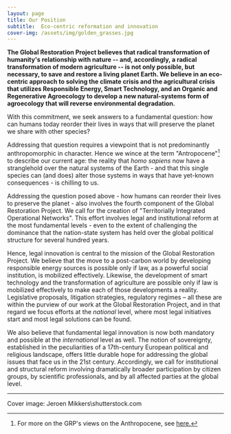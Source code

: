 ```yaml
---
layout: page
title: Our Position
subtitle:  Eco-centric reformation and innovation
cover-img: /assets/img/golden_grasses.jpg
---
```


**The Global Restoration Project believes that radical transformation of humanity's relationship with nature -- and, accordingly, a radical transformation of modern agriculture -- is not only possible, but necessary, to save and restore a living planet Earth.  We believe in an eco-centric approach to solving the climate crisis and the agricultural crisis that utilizes Responsible Energy, Smart Technology, and an Organic and Regenerative Agroecology to develop a new natural-systems form of agroecology that will reverse  environmental degradation.**   

With this commitment, we seek answers to a fundamental question: how can humans today reorder their lives in ways that will preserve the planet we share with other species?

Addressing that question requires a viewpoint that is not predominantly anthropomorphic in character.  Hence we wince at the term "Antropocene"[^1] to describe our current age: the reality that *homo sapiens* now have a stranglehold over the natural systems of the Earth - and that this single species can (and does) alter those systems in ways that have yet-known consequences - is chilling to us. 

Addressing the question posed above - how humans can reorder their lives to preserve the planet - also involves the fourth component of the Global Restoration Project.  We call for the creation of "Territorially Integrated Operational Networks".  This effort involves legal and institutional reform at the most fundamental levels - even to the extent of challenging the dominance that the nation-state system has held over the global political structure for several hundred years. 

Hence, legal innovation is central to the mission of the Global Restoration Project.  We believe that the move to a post-carbon world by developing responsible energy sources is possible only if law, as a powerful social institution, is mobilized effectively.  Likewise, the development of smart technology and the transformation of agriculture are possible only if law is mobilized effectively to make each of those developments a reality.  Legislative proposals, litigation strategies, regulatory regimes – all these are within the purview of our work at the Global Restoration Project, and in that regard we focus efforts at the *national* level, where most legal initiatives start and most legal solutions can be found.

We also believe that fundamental legal innovation is now both mandatory and possible at the *international* level as well.  The notion of sovereignty, established in the peculiarities of a 17th-century European political and religious landscape, offers little durable hope for addressing the global issues that face us in the 21st century.  Accordingly, we call for institutional and structural reform involving dramatically broader participation by citizen groups, by scientific professionals, and by all affected parties at the global level.

[^1]: For more on the GRP's views on the Anthropocene, see [here.](https://globalrestorationproject.github.io/2020-12-20-fighting-the-anthropocene/)

---

Cover image: Jeroen Mikkers\shutterstock.com
